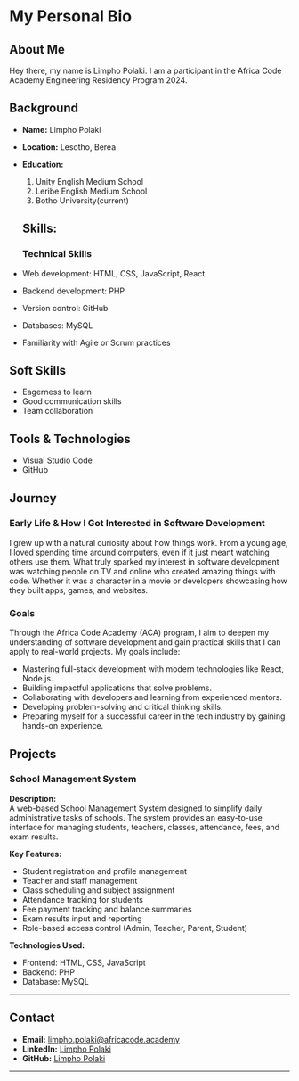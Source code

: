 # My Personal Bio

## About Me
Hey there, my name is Limpho Polaki. I am a participant in the Africa Code Academy Engineering Residency Program 2024.

## Background
- **Name:** Limpho Polaki
- **Location:** Lesotho, Berea
- **Education:**
    1. Unity English Medium School
    2. Leribe English Medium School
    3. Botho University(current)
  
  ## Skills:
  ### Technical Skills
- Web development: HTML, CSS, JavaScript, React
- Backend development: PHP
- Version control: GitHub
- Databases: MySQL 
- Familiarity with Agile or Scrum practices

## Soft Skills
- Eagerness to learn
- Good communication skills
- Team collaboration

## Tools & Technologies
- Visual Studio Code
- GitHub

## Journey
### Early Life & How I Got Interested in Software Development

I grew up with a natural curiosity about how things work. From a young age, I loved spending time around computers, even if it just meant watching others use them. What truly sparked my interest in software development was watching people on TV and online who created amazing things with code. Whether it was a character in a movie or developers showcasing how they built apps, games, and websites.

### Goals
Through the Africa Code Academy (ACA) program, I aim to deepen my understanding of software development and gain practical skills that I can apply to real-world projects. My goals include:

- Mastering full-stack development with modern technologies like React, Node.js.
- Building impactful applications that solve problems.
- Collaborating with developers and learning from experienced mentors.
- Developing problem-solving and critical thinking skills.
- Preparing myself for a successful career in the tech industry by gaining hands-on experience.



## Projects
### School Management System

**Description:**  
A web-based School Management System designed to simplify daily administrative tasks of schools. The system provides an easy-to-use interface for managing students, teachers, classes, attendance, fees, and exam results.

**Key Features:**
- Student registration and profile management
- Teacher and staff management
- Class scheduling and subject assignment
- Attendance tracking for students
- Fee payment tracking and balance summaries
- Exam results input and reporting
- Role-based access control (Admin, Teacher, Parent, Student)

**Technologies Used:**
- Frontend: HTML, CSS, JavaScript
- Backend: PHP
- Database: MySQL

---

## Contact
- **Email:** limpho.polaki@africacode.academy
- **LinkedIn:** [Limpho Polaki](www.linkedin.com/in/limpho-polaki-593a72229)
- **GitHub:** [Limpho Polaki](https://github.com/crotcash)

---


